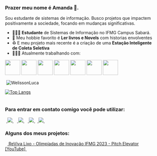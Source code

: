 ### Prazer meu nome é **Amanda** 👋.

Sou estudante de sistemas de informação. Busco projetos que impactem positivamente a sociedade, focando em mudanças significativas.

- 👩🏽‍🎓 **Estudante** de Sistemas de Informação no IFMG Campus Sabará.
- 📖 Meu hobbie favorito é **Ler livros e Novels** com historias envolventes
- ♻️ E meu projeto mais recente é a criação de uma **Estação Inteligente de Coleta Seletiva**
- 👨🏽‍💻 Atualmente trabalhando com:
<div style="display: inline">
<img width='50' height='50' src="https://cdn.jsdelivr.net/gh/devicons/devicon/icons/java/java-original-wordmark.svg" />
<img width='50' height='50' src="https://cdn.jsdelivr.net/gh/devicons/devicon/icons/androidstudio/androidstudio-original.svg" />
<img width='50' height='50' src="https://cdn.jsdelivr.net/gh/devicons/devicon/icons/python/python-original-wordmark.svg" />
<img width='50' height='50' src="https://cdn.jsdelivr.net/gh/devicons/devicon/icons/raspberrypi/raspberrypi-original.svg" />
<img width='50' height='50' src="https://cdn.jsdelivr.net/gh/devicons/devicon/icons/html5/html5-original.svg" />
<img width='50' height='50' src="https://cdn.jsdelivr.net/gh/devicons/devicon/icons/aftereffects/aftereffects-original.svg" />
<img width='50' height='50' src="https://cdn.jsdelivr.net/gh/devicons/devicon/icons/photoshop/photoshop-line.svg" />
</div>

<p>&nbsp;<img align="justify" src="https://github-readme-stats.vercel.app/api?username=Amandaramos25&show_icons=true&locale=en&=true&theme=dark" alt="WelissonLuca" /></p>

[![Top Langs](https://github-readme-stats.vercel.app/api/top-langs/?username=Amandaramos25&layout=compact&how_icons=true&theme=dark)](https://github.com/anuraghazra/github-readme-stats)

#

### Para entrar em contato comigo você pode utilizar:
&nbsp;<a href="amanda.ramos25@hotmail.com">
  <img src="https://img.shields.io/badge/Microsoft_Outlook-0078D4?style=for-the-badge&logo=microsoft-outlook&logoColor=white">
</a>&nbsp;
&nbsp;<a href="https://www.linkedin.com/in/amanda-machado-a66994156/">
  <img src="https://img.shields.io/badge/linkedin-%230077B5.svg?style=for-the-badge&logo=linkedin&logoColor=white">
</a>&nbsp;
&nbsp;<a href="https://instagram.com/amandamramos18?igshid=NGExMmI2YTkyZg==">
  <img src="https://img.shields.io/badge/Instagram-%23E4405F.svg?style=for-the-badge&logo=Instagram&logoColor=white">
</a>&nbsp;&nbsp;<a href="https://wa.me/qr/6PPH2GISZDTFI1">
  <img src="https://img.shields.io/badge/WhatsApp-25D366?style=for-the-badge&logo=whatsapp&logoColor=white">
</a>&nbsp;

### Alguns dos meus projetos:
</a>&nbsp;&nbsp;<a href="https://youtu.be/OVYUvRXh3uQ">
  ReViva Lixo - Olimpíadas de Inovação IFMG 2023 - Pitch Elevator [YouTube]
</a>&nbsp;
